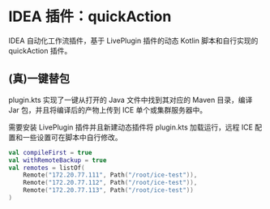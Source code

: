 # IDEA 插件：quickAction

IDEA 自动化工作流插件，基于 LivePlugin 插件的动态 Kotlin 脚本和自行实现的 quickAction 插件。

## (真)一键替包
plugin.kts 实现了一键从打开的 Java 文件中找到其对应的 Maven 目录，编译 Jar 包，并且将编译后的产物上传到 ICE 单个或集群服务器中。

需要安装 LivePlugin 插件并且新建动态插件将 plugin.kts 加载运行，远程 ICE 配置和一些设置可在脚本中自行修改。

```kotlin
val compileFirst = true
val withRemoteBackup = true
val remotes = listOf(
    Remote("172.20.77.111", Path("/root/ice-test")),
    Remote("172.20.77.112", Path("/root/ice-test")),
    Remote("172.20.77.113", Path("/root/ice-test"))
)
```